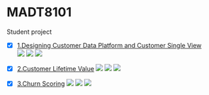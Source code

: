 # MADT8101
Student project
- [x] [1.Designing Customer Data Platform and Customer Single View](https://github.com/aummzz/MADT8101/blob/main/1.%20Designing%20Customer%20Data%20Platform%20and%20Customer%20Single%20View/%20README.md)  
[![](https://img.shields.io/badge/-Concept-green)](#) [![](https://img.shields.io/badge/-Presentation-green)](#) [![](https://img.shields.io/badge/-Student-blue)](#)
- [x] [2.Customer Lifetime Value]([https://github.com/aummzz/MADT8101/tree/main/2.%20Customer%20Lifetime%20Value](https://github.com/aummzz/MADT8101/blob/main/2.%20Customer%20Lifetime%20Value/README.md))
[![](https://img.shields.io/badge/-Concept-green)](#) [![](https://img.shields.io/badge/-Presentation-green)](#) [![](https://img.shields.io/badge/-Student-blue)](#)
- [x] [3.Churn Scoring](https://github.com/aummzz/MADT8101/blob/main/3.%20Scoring/README.md)
[![](https://img.shields.io/badge/-Classification-orange)](#) [![](https://img.shields.io/badge/-Dataiku-green)](#) [![](https://img.shields.io/badge/-Student-blue)](#)


